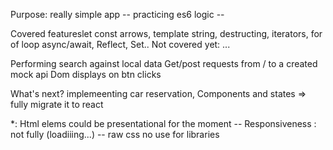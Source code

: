 Purpose: really simple app -- practicing es6 logic --

Covered featureslet const arrows, template string, destructing, iterators, for of loop async/await, Reflect, Set.. Not covered yet: ...

Performing search against local data Get/post requests from / to a created mock api Dom displays on btn clicks

What's next? implemeenting car reservation, Components and states => fully migrate it to react

\*: Html elems could be presentational for the moment -- Responsiveness : not fully (loadiiing...) -- raw css no use for libraries
